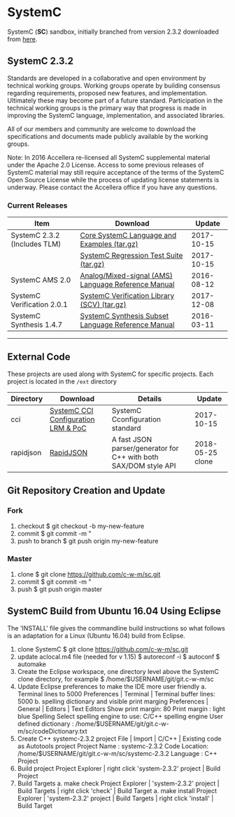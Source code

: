# SystemC
SystemC (**SC**) sandbox, initially branched from version 2.3.2 downloaded from [here](http://www.accellera.org/downloads/standards/systemc).

## SystemC 2.3.2
Standards are developed in a collaborative and open environment by technical working groups. Working groups operate by building consensus regarding requirements, proposed new features, and implementation. Ultimately these may become part of a future standard. Participation in the technical working groups is the primary way that progress is made in improving the SystemC language, implementation, and associated libraries.

All of our members and community are welcome to download the specifications and documents made publicly available by the working groups.

Note: In 2016 Accellera re-licensed all SystemC supplemental material under the Apache 2.0 License. Access to some previous releases of SystemC material may still require acceptance of the terms of the SystemC Open Source License while the process of updating license statements is underway. Please contact the Accellera office if you have any questions.

### Current Releases
| Item                         | Download                                            | Update     |
|------------------------------|-----------------------------------------------------|------------|
| SystemC 2.3.2 (Includes TLM) | [Core SystemC Language and Examples (tar.gz)](http://www.accellera.org/images/downloads/standards/systemc/systemc-2.3.2.tar.gz)         | 2017-10-15 |
|                              | [SystemC Regression Test Suite (tar.gz)](http://www.accellera.org/images/downloads/standards/systemc/systemc-regressions-2.3.2.tar.gz)	             | 2017-10-15 |
| SystemC AMS 2.0              | [Analog/Mixed-signal (AMS) Language Reference Manual](http://www.accellera.org/images/downloads/standards/systemc/SystemC_AMS_2_0_LRM.pdf) | 2016-08-12 |
| SystemC Verification 2.0.1   | [SystemC Verification Library (SCV) (tar.gz)](http://www.accellera.org/images/downloads/standards/systemc/scv-2.0.1.tar.gz)         | 2017-12-08 |
| SystemC Synthesis 1.4.7      | [SystemC Synthesis Subset Language Reference Manual](http://www.accellera.org/images/downloads/standards/systemc/SystemC_Synthesis_Subset_1_4_7.pdf)  | 2016-03-11 |
---------------------------------------------------------------------------------------------------

## External Code
These projects are used along with SystemC for specific projects.  Each project is located in the `/ext` directory

| Directory | Download                            | Details                                       | Update     |
|-----------|-------------------------------------|-----------------------------------------------|------------|
| cci       | [SystemC CCI Configuration LRM & PoC](http://www.accellera.org/images/downloads/drafts-review/cci-0.9.0_pub_rev_20171219.tgz) | SystemC Cconfiguration standard    | 2017-10-15 |
| rapidjson | [RapidJSON](https://github.com/Tencent/rapidjson/) | A fast JSON parser/generator for C++ with both SAX/DOM style API | 2018-05-25 clone |



## Git Repository Creation and Update
### Fork
1. checkout
       $ git checkout -b my-new-feature
2. commit
       $ git commit -m "<brief notes on changes>
3. push to branch
       $ git push origin my-new-feature

### Master
1. clone
       $ git clone https://github.com/c-w-m/sc.git
2. commit
       $ git commit -m "<brief notes on changes>
3. push
       $ git push origin master

## SystemC Build from Ubuntu 16.04 Using Eclipse
The 'INSTALL' file gives the commandline build instructions so what follows is an adaptation for a Linux (Ubuntu 16.04) build from Eclipse.

1. clone SystemC
       $ git clone https://github.com/c-w-m/sc.git
2. update aclocal.m4 file (needed for v 1.15)
       $ autoreconf -i
       $ autoconf
       $ automake
3. Create the Eclipse workspace, one directory level above the SystemC clone directory, for example
       $ /home/$USERNAME/git/git.c-w-m/sc
4. Update Eclipse preferences to make the IDE more user friendly
      a. Terminal lines to 5000
       Preferences | Terminal | Terminal buffer lines: 5000
      b. spelling dictionary and visible print marging
       Preferences | General | Editors | Text Editors
       Show print margin: 80
       Print margin     : light blue
       Spelling
        Select spelling engine to use: C/C++ spelling engine
        User defined dictionary      : /home/$USERNAME/git/git.c-w-m/sc/codeDictionary.txt
5. Create C++ systemc-2.3.2 project
	   File | Import | C/C++ |  Existing code as Autotools project
         Project Name : systemc-2.3.2
         Code Location: /home/$USERNAME/git/git.c-w-m/sc/systemc-2.3.2
         Language     : C++ Project
6. Build project
       Project Explorer | right click 'system-2.3.2' project | Build Project
7. Build Targets
      a. make check
       Project Explorer | 'system-2.3.2' project | Build Targets | right click 'check' | Build Target
      a. make install
       Project Explorer | 'system-2.3.2' project | Build Targets | right click 'install' | Build Target


